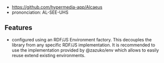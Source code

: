 
- https://github.com/hypermedia-app/Alcaeus
- prononciation: AL-SEE-UHS

## Features

- configured using an RDF/JS Environment factory. This decouples the library from any specific RDF/JS implementation. It is recommended to use the implementation provided by @zazuko/env which allows to easily reuse extend existing environments.